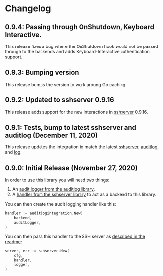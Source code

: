 # Changelog

## 0.9.4: Passing through OnShutdown, Keyboard Interactive.

This release fixes a bug where the OnShutdown hook would not be passed through to the backends and adds Keyboard-Interactive authentication support.

## 0.9.3: Bumping version

This release bumps the version to work aroung Go caching.

## 0.9.2: Updated to sshserver 0.9.16

This release adds support for the new interactions in [sshserver](https://github.com/containerssh/sshserver) 0.9.16. 

## 0.9.1: Tests, bump to latest sshserver and auditlog (December 11, 2020)

This release updates the integration to match the latest [sshserver](https://github.com/containerssh/sshserver), [auditlog](https://github.com/containerssh/auditlog), and [log](https://github.com/containerssh/log).

## 0.9.0: Initial Release (November 27, 2020)

In order to use this library you will need two things:

1. An [audit logger from the auditlog library](https://github.com/containerssh/auditlog).
2. A [handler from the sshserver library](https://github.com/containerssh/sshserver) to act as a backend to this library.

You can then create the audit logging handler like this:

```go
handler := auditlogintegration.New(
    backend,
    auditLogger,
)
```

You can then pass this handler to the SSH server as [described in the readme](https://github.com/containerssh/sshserver):

```go
server, err := sshserver.New(
    cfg,
    handler,
    logger,
)
```